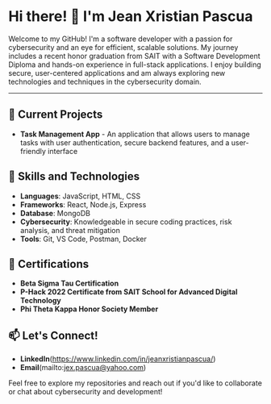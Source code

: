 # Hi there! 👋 I'm Jean Xristian Pascua

Welcome to my GitHub! I'm a software developer with a passion for cybersecurity and an eye for efficient, scalable solutions. My journey includes a recent honor graduation from SAIT with a Software Development Diploma and hands-on experience in full-stack applications. I enjoy building secure, user-centered applications and am always exploring new technologies and techniques in the cybersecurity domain.

---

## 🔭 Current Projects
- **Task Management App** - An application that allows users to manage tasks with user authentication, secure backend features, and a user-friendly interface

## 🌱 Skills and Technologies
- **Languages**: JavaScript, HTML, CSS
- **Frameworks**: React, Node.js, Express
- **Database**: MongoDB
- **Cybersecurity**: Knowledgeable in secure coding practices, risk analysis, and threat mitigation
- **Tools**: Git, VS Code, Postman, Docker

## 📜 Certifications
- **Beta Sigma Tau Certification**
- **P-Hack 2022 Certificate from SAIT School for Advanced Digital Technology**
- **Phi Theta Kappa Honor Society Member**

## 📫 Let's Connect!
- **LinkedIn**(https://www.linkedin.com/in/jeanxristianpascua/)
- **Email**(mailto:jex.pascua@yahoo.com)

Feel free to explore my repositories and reach out if you'd like to collaborate or chat about cybersecurity and development!
